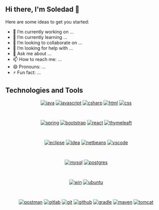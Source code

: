 ## Hi there, I'm Soledad 👋

Here are some ideas to get you started:

- 🔭 I’m currently working on ...
- 🌱 I’m currently learning ...
- 👯 I’m looking to collaborate on ...
- 🤔 I’m looking for help with ...
- 💬 Ask me about ...
- 📫 How to reach me: ...
- 😄 Pronouns: ...
- ⚡ Fun fact: ...

## Technologies and Tools

<!-- Languages -->
<p align="center">
<a href=""><img src="https://img.shields.io/badge/java-%23ED8B00.svg?style=for-the-badge&logo=java&logoColor=white" alt="java"></a>
<!-- a href=""><img src="https://img.shields.io/badge/python-3670A0?style=for-the-badge&logo=python&logoColor=ffdd54" alt="python"></a -->
<a href=""><img src="https://img.shields.io/badge/javascript-%23323330.svg?style=for-the-badge&logo=javascript&logoColor=%23F7DF1E" alt="javascript"></a>
<a href=""><img src="https://img.shields.io/badge/c%23-%23239120.svg?style=for-the-badge&logo=c-sharp&logoColor=white" alt="csharp"></a>
<a href=""><img src="https://img.shields.io/badge/html5-%23E34F26.svg?style=for-the-badge&logo=html5&logoColor=white" alt="html"></a>
<a href=""><img src="https://img.shields.io/badge/css3-%231572B6.svg?style=for-the-badge&logo=css3&logoColor=white" alt="css"></a>
</p><br>

<!-- Frameworks -->
<p align="center">
<a href=""><img src="https://img.shields.io/badge/spring-%236DB33F.svg?style=for-the-badge&logo=spring&logoColor=white" alt="spring"></a>
<!--a href=""><img src="https://img.shields.io/badge/django-%23092E20.svg?style=for-the-badge&logo=django&logoColor=white" alt="django"></a-->
<a href=""><img src="https://img.shields.io/badge/bootstrap-%23563D7C.svg?style=for-the-badge&logo=bootstrap&logoColor=white" alt="bootstrap"></a>
<!--a href=""><img src="https://img.shields.io/badge/JWT-black?style=for-the-badge&logo=JSON%20web%20tokens" alt="jwt"></a-->
<!--a href=""><img src="https://img.shields.io/badge/flask-%23000.svg?style=for-the-badge&logo=flask&logoColor=white" alt="flask"></a-->
<!--a href=""><img src="https://img.shields.io/badge/Rabbitmq-FF6600?style=for-the-badge&logo=rabbitmq&logoColor=white" alt="rabiitmq"></a-->
<a href=""><img src="https://img.shields.io/badge/react-%2320232a.svg?style=for-the-badge&logo=react&logoColor=%2361DAFB" alt="react"></a>
<!--a href=""><img src="https://img.shields.io/badge/vuejs-%2335495e.svg?style=for-the-badge&logo=vuedotjs&logoColor=%234FC08D" alt="vuejs"></a-->
<a href=""><img src="https://img.shields.io/badge/Thymeleaf-%23005C0F.svg?style=for-the-badge&logo=Thymeleaf&logoColor=white" alt="thymeleaft"></a>  
</p><br>

<!-- IDEs -->
<p align="center">
<a href=""><img src="https://img.shields.io/badge/Eclipse-%23483699.svg?style=for-the-badge&logo=Eclipse&logoColor=white" alt="eclipse"></a>
<a href=""><img src="https://img.shields.io/badge/IntelliJIDEA-000000.svg?style=for-the-badge&logo=intellij-idea&logoColor=white" alt="idea"></a>
<a href=""><img src="https://img.shields.io/badge/NetBeans-C71A36.svg?style=for-the-badge&logo=apache-netbeans-ide&logoColor=white" alt="netbeans"></a>
<a href=""><img src="https://img.shields.io/badge/VSCode-0078d7.svg?style=for-the-badge&logo=visual-studio-code&logoColor=white" alt="vscode"></a>
</p><br>

<!-- DDBB -->
<p align="center">
<a href=""><img src="https://img.shields.io/badge/mysql-%2300f.svg?style=for-the-badge&logo=mysql&logoColor=white" alt="mysql"></a>
<a href=""><img src="https://img.shields.io/badge/postgres-%23316192.svg?style=for-the-badge&logo=postgresql&logoColor=white" alt="postgres"></a>
<!--a href=""><img src="https://img.shields.io/badge/MongoDB-%234ea94b.svg?style=for-the-badge&logo=mongodb&logoColor=white" alt="mongodb"></a -->
<!--a href=""><img src="https://img.shields.io/badge/sqlite-%2307405e.svg?style=for-the-badge&logo=sqlite&logoColor=white" alt="sqlite"></a-->
</p><br>

<!-- OS -->
<p align="center">
<a href=""><img src="https://img.shields.io/badge/Windows-0078D6?style=for-the-badge&logo=windows&logoColor=white" alt="win"></a>
<a href=""><img src="https://img.shields.io/badge/Ubuntu-E95420?style=for-the-badge&logo=ubuntu&logoColor=white" alt="ubuntu"></a>
</p><br>

<!-- Others -->
<p align="center">
<!--a href=""><img src="https://img.shields.io/badge/-ElasticSearch-005571?style=for-the-badge&logo=elasticsearch" alt="elastic"></a-->
<a href=""><img src="https://img.shields.io/badge/Postman-FF6C37?style=for-the-badge&logo=postman&logoColor=white" alt="postman"></a>
<a href=""><img src="https://img.shields.io/badge/gitlab-%23181717.svg?style=for-the-badge&logo=gitlab&logoColor=white" alt="gitlab"></a>
<a href=""><img src="https://img.shields.io/badge/git-%23F05033.svg?style=for-the-badge&logo=git&logoColor=white" alt="git"></a>
<a href=""><img src="https://img.shields.io/badge/github-%23121011.svg?style=for-the-badge&logo=github&logoColor=white" alt="github"></a>
<a href=""><img src="https://img.shields.io/badge/Gradle-02303A.svg?style=for-the-badge&logo=Gradle&logoColor=white" alt="gradle"></a>
<a href=""><img src="https://img.shields.io/badge/Maven-C71A36?style=for-the-badge&logo=Maven&logoColor=white" alt="maven"></a>
<a href=""><img src="https://img.shields.io/badge/Tomcat-%23F8DC75.svg?style=for-the-badge&logo=Tomcat&logoColor=black" alt="tomcat"></a>
<!--a href=""><img src="https://img.shields.io/badge/-selenium-%43B02A?style=for-the-badge&logo=selenium&logoColor=white" alt="selenium"></a-->
<!--a href=""><img src="https://img.shields.io/badge/jenkins-%232C5263.svg?style=for-the-badge&logo=jenkins&logoColor=white" alt="jenkins"></a-->
<!--a href=""><img src="https://img.shields.io/badge/-Swagger-%23Clojure?style=for-the-badge&logo=swagger&logoColor=white" alt="swagger"></a-->
<!--a href=""><img src="https://img.shields.io/badge/docker-%230db7ed.svg?style=for-the-badge&logo=docker&logoColor=white" alt="docker"></a-->
<!--a href=""><img src="https://img.shields.io/badge/azure-%230072C6.svg?style=for-the-badge&logo=microsoftazure&logoColor=white" alt="azure"></a-->
<!--a href=""><img src="https://img.shields.io/badge/AWS-%23FF9900.svg?style=for-the-badge&logo=amazon-aws&logoColor=white" alt="aws"></a-->
<!--a href=""><img src="https://img.shields.io/badge/kubernetes-%23326ce5.svg?style=for-the-badge&logo=kubernetes&logoColor=white" alt="kubernetes"></a-->  
</p><br>
